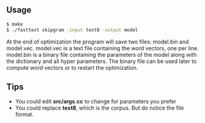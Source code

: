 ## Usage
```bash
$ make
$ ./fasttext skipgram -input text8 -output model
```
At the end of optimization the program will save two files: model.bin and model.vec. model.vec is a text file containing the word vectors, one per line. model.bin is a binary file containing the parameters of the model along with the dictionary and all hyper parameters. The binary file can be used later to compute word vectors or to restart the optimization.
## Tips
- You could edit **src/args.cc** to change for parameters you prefer
- You could replace **text8**, which is the corpus. But do notice the file format.
